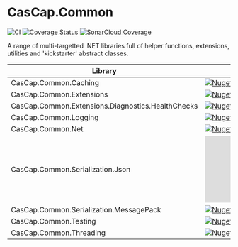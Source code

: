 # CasCap.Common

[cascap.common.caching-badge]: https://img.shields.io/nuget/v/CasCap.Common.Caching?color=blue
[cascap.common.caching-url]: https://nuget.org/packages/CasCap.Common.Caching
[cascap.common.extensions-badge]: https://img.shields.io/nuget/v/CasCap.Common.Extensions?color=blue
[cascap.common.extensions-url]: https://nuget.org/packages/CasCap.Common.Extensions
[cascap.common.extensions.diagnostics.healthchecks-badge]: https://img.shields.io/nuget/v/CasCap.Common.Extensions.Diagnostics.HealthChecks?color=blue
[cascap.common.extensions.diagnostics.healthchecks-url]: https://nuget.org/packages/CasCap.Common.Extensions.Diagnostics.HealthChecks
[cascap.common.logging-badge]: https://img.shields.io/nuget/v/CasCap.Common.Logging?color=blue
[cascap.common.logging-url]: https://nuget.org/packages/CasCap.Common.Logging
[cascap.common.net-badge]: https://img.shields.io/nuget/v/CasCap.Common.Net?color=blue
[cascap.common.net-url]: https://nuget.org/packages/CasCap.Common.Net
[cascap.common.Serialization.json-badge]: https://img.shields.io/nuget/v/CasCap.Common.Serialization.Json?color=blue
[cascap.common.Serialization.json-url]: https://nuget.org/packages/CasCap.Common.Serialization.Json
[cascap.common.Serialization.messagepack-badge]: https://img.shields.io/nuget/v/CasCap.Common.Serialization.MessagePack?color=blue
[cascap.common.Serialization.messagepack-url]: https://nuget.org/packages/CasCap.Common.Serialization.MessagePack
[cascap.common.testing-badge]: https://img.shields.io/nuget/v/CasCap.Common.Testing?color=blue
[cascap.common.testing-url]: https://nuget.org/packages/CasCap.Common.Testing
[cascap.common.threading-badge]: https://img.shields.io/nuget/v/CasCap.Common.Threading?color=blue
[cascap.common.threading-url]: https://nuget.org/packages/CasCap.Common.Threading

<!-- [![Build Status][azdo-badge]][azdo-url] ![Code Coverage][azdo-coverage-url] -->

![CI](https://github.com/f2calv/CasCap.Common/actions/workflows/ci.yml/badge.svg) [![Coverage Status](https://coveralls.io/repos/github/f2calv/CasCap.Common/badge.svg?branch=main)](https://coveralls.io/github/f2calv/CasCap.Common?branch=main) [![SonarCloud Coverage](https://sonarcloud.io/api/project_badges/measure?project=f2calv_CasCap.Common&metric=code_smells)](https://sonarcloud.io/component_measures/metric/code_smells/list?id=f2calv_CasCap.Common)

<!-- other types of SonarQube badges; bugs, code_smells, coverage, duplicated_lines_density, ncloc, sqale_rating, alert_status, reliability_rating, security_rating, sqale_index, vulnerabilities -->

A range of multi-targetted .NET libraries full of helper functions, extensions, utilities and 'kickstarter' abstract classes.

| Library                                 | Package                                                                                                |
| --------------------------------------- | ------------------------------------------------------------------------------------------------------ |
| CasCap.Common.Caching                   | [![Nuget][cascap.common.caching-badge]][cascap.common.caching-url]                                     |
| CasCap.Common.Extensions                | [![Nuget][cascap.common.extensions-badge]][cascap.common.extensions-url]                               |
| CasCap.Common.Extensions.Diagnostics.HealthChecks                | [![Nuget][cascap.common.extensions.diagnostics.healthchecks-badge]][cascap.common.extensions.diagnostics.healthchecks-url]                               |
| CasCap.Common.Logging                   | [![Nuget][cascap.common.logging-badge]][cascap.common.logging-url]                                     |
| CasCap.Common.Net                       | [![Nuget][cascap.common.net-badge]][cascap.common.net-url]                                             |
| CasCap.Common.Serialization.Json        | [![Nuget][cascap.common.Serialization.json-badge]][cascap.common.Serialization.json-url]               |
| CasCap.Common.Serialization.MessagePack | [![Nuget][cascap.common.Serialization.messagepack-badge]][cascap.common.Serialization.messagepack-url] |
| CasCap.Common.Testing                 | [![Nuget][cascap.common.testing-badge]][cascap.common.testing-url]                                 |
| CasCap.Common.Threading                 | [![Nuget][cascap.common.threading-badge]][cascap.common.threading-url]                                 |
